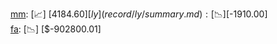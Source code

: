[mm](record/mm/summary.md): [📈] [$4184.60]  
[ly](record/ly/summary.md): [📉] [$-1910.00]  
[fa](record/fa/summary.md): [📉] [$-902800.01]  
